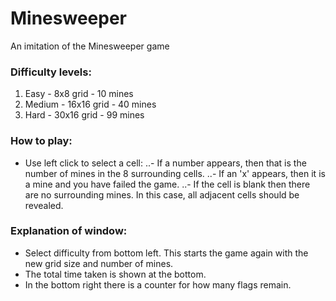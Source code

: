 # Minesweeper
An imitation of the Minesweeper game

### Difficulty levels:
1. Easy - 8x8 grid - 10 mines
2. Medium - 16x16 grid - 40 mines
3. Hard - 30x16 grid - 99 mines

### How to play:
- Use left click to select a cell:
..- If a number appears, then that is the number of mines in the 8 surrounding cells.
..- If an 'x' appears, then it is a mine and you have failed the game.
..- If the cell is blank then there are no surrounding mines. In this case, all adjacent cells should be revealed.

### Explanation of window:
- Select difficulty from bottom left. This starts the game again with the new grid size and number of mines.
- The total time taken is shown at the bottom.
- In the bottom right there is a counter for how many flags remain.
